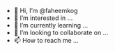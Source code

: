 - 👋 Hi, I’m @faheemkog
- 👀 I’m interested in ...
- 🌱 I’m currently learning ...
- 💞️ I’m looking to collaborate on ...
- 📫 How to reach me ...

<!---
faheemkog/faheemkog is a ✨ special ✨ repository because its `README.md` (this file) appears on your GitHub profile.
You can click the Preview link to take a look at your changes.
--->
